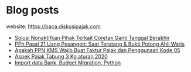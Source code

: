 # Blog posts

website: https://baca.diskusipajak.com

<!-- BLOG-POST-LIST:START -->
- [Solusi Nonaktifkan Pihak Terkait Coretax  Ganti Tanggal Berakhir](https://baca.diskusipajak.com/solusi-nonaktifkan-pihak-terkait-coretax-ganti-tanggal-berakhir/)
- [PPh Pasal 21 Uang Pesangon: Saat Terutang &amp; Bukti Potong Ahli Waris](https://baca.diskusipajak.com/pph-pasal-21-uang-pesangon-saat-terutang-bukti-potong-ahli-waris/)
- [Apakah PPN KMS Wajib Buat Faktur Pajak dan Penggunaan Kode 05](https://baca.diskusipajak.com/apakah-ppn-kms-wajib-buat-faktur-pajak-dan-penggunaan-kode-05/)
- [Aspek Pajak Tabung 3 Kg aturan 2020](https://baca.diskusipajak.com/aspek-pajak-tabung-3-kg-aturan-2020/)
- [Import data Bank, Budget Migration, Python](https://baca.diskusipajak.com/import-data-bank-budget-migration-python/)
<!-- BLOG-POST-LIST:END -->

<!--
**kelaspajak/kelaspajak** is a ✨ _special_ ✨ repository because its `README.md` (this file) appears on your GitHub profile.

Here are some ideas to get you started:

- 🔭 I’m currently working on ...
- 🌱 I’m currently learning ...
- 👯 I’m looking to collaborate on ...
- 🤔 I’m looking for help with ...
- 💬 Ask me about ...
- 📫 How to reach me: ...
- 😄 Pronouns: ...
- ⚡ Fun fact: ...
-->
